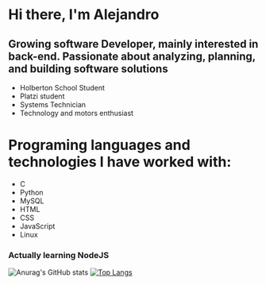 # Hi there, I'm Alejandro

## Growing software Developer, mainly interested in back-end. Passionate about analyzing, planning, and building software solutions
* Holberton School Student
* Platzi student
* Systems Technician
* Technology and motors enthusiast

# Programing languages and technologies I have worked with:
* C
* Python
* MySQL
* HTML
* CSS
* JavaScript
* Linux

### Actually learning NodeJS

![Anurag's GitHub stats](https://github-readme-stats.vercel.app/api?username=dondropo&show_icons=true&theme=merko)
[![Top Langs](https://github-readme-stats.vercel.app/api/top-langs/?username=dondropo&show_icons=true&theme=merko)](https://github.com/anuraghazra/github-readme-stats)
